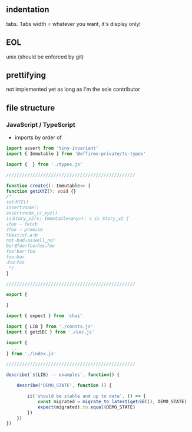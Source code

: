 
## indentation
tabs. Tabs width = whatever you want, it's display only!

## EOL
unix (should be enforced by git)

## prettifying
not implemented yet as long as I'm the sole contributor

## file structure

### JavaScript / TypeScript

* imports by order of

```ts
import assert from 'tiny-invariant'
import { Immutable } from '@offirmo-private/ts-types'

import {  } from './types.js'

/////////////////////////////////////////////////

function create(): Immutable<> {
function getꓽXYZ(): void {}
/*
setꓽXYZ()
insertꓽnode()
assertꓽnode_is_xyz()
isꓽStory‿v2(x: Immutable<any>): s is Story‿v2 {
ↆfoo ⵧ fetch
ೱfoo ⵧ promise
ϟbestↆofꓺaꘌb
notᝍbadₓasⳇwell‿noǃ
bar𝝣fooǃfooꓽfoo𖾚foo
fooꜛbarꜜfoo
fooⵧbar
ꓽfooᐧfoo
 */
}

/////////////////////////////////////////////////

export {

}

```

```ts
import { expect } from 'chai'

import { LIB } from './consts.js'
import { getꓽSEC } from './sec.js'

import {
  ...
} from './index.js'

/////////////////////////////////////////////////

describe(`${LIB} -- examples`, function() {

	describe('DEMO_STATE', function () {

		it('should be stable and up to date', () => {
			const migrated = migrate_to_latest(getꓽSEC(), DEMO_STATE)
			expect(migrated).to.equal(DEMO_STATE)
		})
	})
})

```
